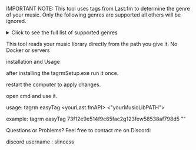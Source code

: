 IMPORTANT NOTE:
This tool uses tags from Last.fm to determine the genre of your music. Only the following genres are supported all others will be ignored.

<details> <summary>Click to see the full list of supported genres</summary>
rock, indie-rock, pop, indie-pop, hip-hop, rap, trap, drill, r&b, soul, funk,
jazz, blues, metal, heavy-metal, death-metal, black-metal, hardcore, post-hardcore,
alternative-rock, grunge, progressive-rock, psychedelic-rock, garage-rock, classic-rock,
punk, punk-rock, pop-punk, new-wave, synth-pop, folk, folk-rock, indie-folk, country,
alt-country, bluegrass, reggae, dub, dancehall, ska, latin, reggaeton, bachata, salsa,
merengue, cumbia, k-pop, j-pop, city-pop, electronic, edm, house, deep-house, techno,
minimal-techno, progressive-house, drum-and-bass, dubstep, brostep, trance, psytrance,
hardstyle, hardcore-techno, ambient, downtempo, chillout, lofi, chillhop, electro,
industrial, noise, experimental, glitch, trip-hop, breakbeat, grime, uk-garage, 2-step,
disco, italo-disco, shoegaze, dream-pop, math-rock, post-rock, emo, screamo, gospel,
christian, opera, classical, baroque, romantic-period, modern-classical, soundtrack,
film-score, anime-score, video-game-music, acoustic, instrumental, spoken-word, world,
afrobeat, krautrock
</details>

This tool reads your music library directly from the path you give it.
No Docker or servers

installation and Usage

after installing the tagrmSetup.exe run it once.

restart the computer to apply changes.

open cmd and use it.

usage:
tagrm easyTag <yourLast.fmAPI> <"yourMusicLibPATH">

example:
tagrm easyTag 73f12e9e514f9c65fac2g123few58538af798d5 "" 


Questions or Problems?
Feel free to contact me on Discord:

discord username : slincess
